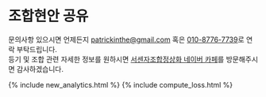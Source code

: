 # 조합현안 공유

문의사항 있으시면 언제든지 <a href="mailto:patrickinthe@gmail.com">patrickinthe@gmail.com</a> 혹은 [010-8776-7739](tel:01087767739)로 연락 부탁드립니다.  
등기 및 조합 관련 자세한 정보를 원하시면 [서센자조합정상화 네이버 카페](https://cafe.naver.com/seosenzxi)를 방문해주시면 감사하겠습니다.  

{% include new_analytics.html %}
{% include compute_loss.html %}
